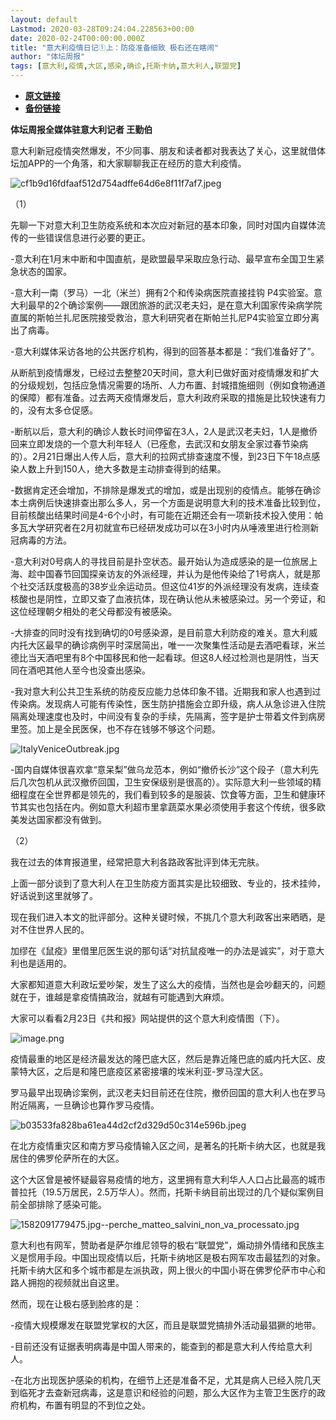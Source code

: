 ```yaml
---
layout: default
Lastmod: 2020-03-28T09:24:04.228563+00:00
date: 2020-02-24T00:00:00.000Z
title: "意大利疫情日记①上：防疫准备细致 极右还在瞎闹"
author: "体坛周报"
tags: [意大利,疫情,大区,感染,确诊,托斯卡纳,意大利人,联盟党]
---
```


* [**原文链接**](http://www.titan24.com/publish/app/data/2020/02/24/305109/os_news.html)
* [**备份链接**](http://archive.ph/GFsZN)


**体坛周报全媒体驻意大利记者 王勤伯**

意大利新冠疫情突然爆发，不少同事、朋友和读者都对我表达了关心，这里就借体坛加APP的一个角落，和大家聊聊我正在经历的意大利疫情。

![cf1b9d16fdfaaf512d754adffe64d6e8f11f7af7.jpeg](/images/post/38f680c1f7445cd9542511fc703539a4.jpeg@!img01)

（1）

先聊一下对意大利卫生防疫系统和本次应对新冠的基本印象，同时对国内自媒体流传的一些错误信息进行必要的更正。

\-意大利在1月末中断和中国直航，是欧盟最早采取应急行动、最早宣布全国卫生紧急状态的国家。

\-意大利一南（罗马）一北（米兰）拥有2个和传染病医院直接挂钩 P4实验室。意大利最早的2个确诊案例——跟团旅游的武汉老夫妇，是在意大利国家传染病学院直属的斯帕兰扎尼医院接受救治，意大利研究者在斯帕兰扎尼P4实验室立即分离出了病毒。

\-意大利媒体采访各地的公共医疗机构，得到的回答基本都是：“我们准备好了”。

从断航到疫情爆发，已经过去整整20天时间，意大利已做好面对疫情爆发和扩大的分级规划，包括应急情况需要的场所、人力布置、封城措施细则（例如食物通道的保障）都有准备。过去两天疫情爆发后，意大利政府采取的措施是比较快速有力的，没有太多仓促感。

\-断航以后，意大利的确诊人数长时间停留在3人，2人是武汉老夫妇，1人是撤侨回来立即发烧的一个意大利年轻人（已痊愈，去武汉和女朋友全家过春节染病的）。2月21日爆出人传人后，意大利的拉网式排查速度不慢，到23日下午18点感染人数上升到150人，绝大多数是主动排查得到的结果。

\-数据肯定还会增加，不排除是爆发式的增加，或是出现别的疫情点。能够在确诊本土病例后快速排查出那么多人，另一个方面是说明意大利的技术准备比较到位，目前核酸出结果时间是4-6个小时，有可能在近期还会有一项新技术投入使用：帕多瓦大学研究者在2月初就宣布已经研发成功可以在3小时内从唾液里进行检测新冠病毒的方法。

\-意大利对0号病人的寻找目前是扑空状态。最开始认为造成感染的是一位旅居上海、趁中国春节回国探亲访友的外派经理，并认为是他传染给了1号病人，就是那个社交活跃度极高的38岁业余运动员。但这位41岁的外派经理没有发病，连续查核酸也是阴性，立即又查了血液抗体，现在确认他从未被感染过。另一个旁证，和这位经理朝夕相处的老父母都没有被感染。

\-大排查的同时没有找到确切的0号感染源，是目前意大利防疫的难关。意大利威内托大区最早的确诊病例平时深居简出，唯一一次聚集性活动是去酒吧看球，米兰德比当天酒吧里有8个中国移民和他一起看球。但这8人经过检测也是阴性，当天同在酒吧其他人至今也没查出感染。

\-我对意大利公共卫生系统的防疫反应能力总体印象不错。近期我和家人也遇到过传染病。发现病人可能有传染性，医生防护措施会立即升级，病人从急诊进入住院隔离处理速度也及时，中间没有复杂的手续，先隔离，签字是护士带着文件到病房里签。加上是全民医保，也不存在钱够不够这个问题。

![ItalyVeniceOutbreak.jpg](/images/post/008185b616ad848721d3c9e4a1e8768f.jpg)

\-国内自媒体很喜欢拿“意呆梨”做乌龙范本，例如“撤侨长沙”这个段子（意大利先后几次包机从武汉撤侨回国，卫生安保级别是很高的）。实际意大利一些领域的精细程度在全世界都是领先的，我们看到较多的是服装、饮食等方面，卫生和健康环节其实也包括在内。例如意大利超市里拿蔬菜水果必须使用手套这个传统，很多欧美发达国家都没有做到。

（2）

我在过去的体育报道里，经常把意大利各路政客批评到体无完肤。

上面一部分谈到了意大利人在卫生防疫方面其实是比较细致、专业的，技术挂帅，好话说到这里就够了。

现在我们进入本文的批评部分。这种关键时候，不挑几个意大利政客出来晒晒，是对不住世界人民的。

加缪在《鼠疫》里借里厄医生说的那句话“对抗鼠疫唯一的办法是诚实”，对于意大利也是适用的。

大家都知道意大利政坛爱吵架，发生了这么大的疫情，当然也是会吵翻天的，问题就在于，谁越是拿疫情搞政治，就越有可能遇到大麻烦。

大家可以看看2月23日《共和报》网站提供的这个意大利疫情图（下）。

![image.png](/images/post/bd8e26ffcee4082cc056a80724e7b873.png@!img01)

疫情最重的地区是经济最发达的隆巴底大区，然后是靠近隆巴底的威内托大区、皮蒙特大区，之后是和隆巴底疫区紧密接壤的埃米利亚-罗马涅大区。

罗马最早出现确诊案例，武汉老夫妇目前还在住院，撤侨回国的意大利人也在罗马附近隔离，一旦确诊也算作罗马疫情。

![b03533fa828ba61ea44d2cf2d329d50c314e596b.jpeg](/images/post/ce691b5913edfa0ad31d969a9e07cd48.jpeg@!img01)

在北方疫情重灾区和南方罗马疫情输入区之间，是著名的托斯卡纳大区，也就是我居住的佛罗伦萨所在的大区。

这个大区曾是被怀疑最容易疫情的地方，这里拥有意大利华人人口占比最高的城市普拉托（19.5万居民，2.5万华人）。然而，托斯卡纳目前出现过的几个疑似案例目前全部排除了感染可能。

![1582091779475.jpg--perche_matteo_salvini_non_va_processato.jpg](/images/post/95fa9bb8867bb9948dccf814fce60870.jpg@!img01)

意大利也有网军，赞助者是萨尔维尼领导的极右“联盟党”，煽动排外情绪和民族主义是惯用手段。中国出现疫情以后，托斯卡纳地区是极右网军攻击最猛烈的对象。托斯卡纳大区和多个城市都是左派执政，网上很火的中国小哥在佛罗伦萨市中心和路人拥抱的视频就出自这里。

然而，现在让极右感到脸疼的是：

\-疫情大规模爆发在联盟党掌权的大区，而且是联盟党搞排外活动最猖獗的地带。

\-目前还没有证据表明病毒是中国人带来的，能查到的都是意大利人传给意大利人。

\-在北方出现医护感染的机构，在细节上还是准备不足，尤其是病人已经入院几天到临死才去查新冠病毒，这是意识和经验的问题，那么大区作为主管卫生医疗的政府机构，布置有明显的不到位之处。

